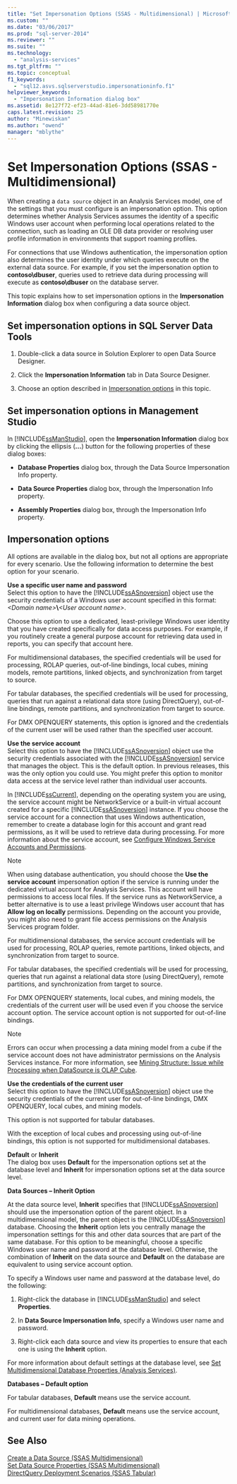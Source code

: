 ```yaml
---
title: "Set Impersonation Options (SSAS - Multidimensional) | Microsoft Docs"
ms.custom: ""
ms.date: "03/06/2017"
ms.prod: "sql-server-2014"
ms.reviewer: ""
ms.suite: ""
ms.technology: 
  - "analysis-services"
ms.tgt_pltfrm: ""
ms.topic: conceptual
f1_keywords: 
  - "sql12.asvs.sqlserverstudio.impersonationinfo.f1"
helpviewer_keywords: 
  - "Impersonation Information dialog box"
ms.assetid: 8e127f72-ef23-44ad-81e6-3dd58981770e
caps.latest.revision: 25
author: "Minewiskan"
ms.author: "owend"
manager: "mblythe"
---
```

# Set Impersonation Options (SSAS - Multidimensional)
  When creating a `data source` object in an Analysis Services model, one of the settings that you must configure is an impersonation option. This option determines whether Analysis Services assumes the identity of a specific Windows user account when performing local operations related to the connection, such as loading an OLE DB data provider or resolving user profile information in environments that support roaming profiles.  
  
 For connections that use Windows authentication, the impersonation option also determines the user identity under which queries execute on the external data source. For example, if you set the impersonation option to **contoso\dbuser**, queries used to retrieve data during processing will execute as **contoso\dbuser** on the database server.  
  
 This topic explains how to set impersonation options in the **Impersonation Information** dialog box when configuring a data source object.  
  
## Set impersonation options in SQL Server Data Tools  
  
1.  Double-click a data source in Solution Explorer to open Data Source Designer.  
  
2.  Click the **Impersonation Information** tab in Data Source Designer.  
  
3.  Choose an option described in [Impersonation options](#bkmk_options) in this topic.  
  
## Set impersonation options in Management Studio  
 In [!INCLUDE[ssManStudio](../../includes/ssmanstudio-md.md)], open the **Impersonation Information** dialog box by clicking the ellipsis (**...**) button for the following properties of these dialog boxes:  
  
-   **Database Properties** dialog box, through the Data Source Impersonation Info property.  
  
-   **Data Source Properties** dialog box, through the Impersonation Info property.  
  
-   **Assembly Properties** dialog box, through the Impersonation Info property.  
  
##  <a name="bkmk_options"></a> Impersonation options  
 All options are available in the dialog box, but not all options are appropriate for every scenario. Use the following information to determine the best option for your scenario.  
  
 **Use a specific user name and password**  
 Select this option to have the [!INCLUDE[ssASnoversion](../../includes/ssasnoversion-md.md)] object use the security credentials of a Windows user account specified in this format: *\<Domain name>***\\***\<User account name>*.  
  
 Choose this option to use a dedicated, least-privilege Windows user identity that you have created specifically for data access purposes. For example, if you routinely create a general purpose account for retrieving data used in reports, you can specify that account here.  
  
 For multidimensional databases, the specified credentials will be used for processing, ROLAP queries, out-of-line bindings, local cubes, mining models, remote partitions, linked objects, and synchronization from target to source.  
  
 For tabular databases, the specified credentials will be used for processing, queries that run against a relational data store (using DirectQuery), out-of-line bindings, remote partitions, and synchronization from target to source.  
  
 For DMX OPENQUERY statements, this option is ignored and the credentials of the current user will be used rather than the specified user account.  
  
 **Use the service account**  
 Select this option to have the [!INCLUDE[ssASnoversion](../../includes/ssasnoversion-md.md)] object use the security credentials associated with the [!INCLUDE[ssASnoversion](../../includes/ssasnoversion-md.md)] service that manages the object. This is the default option. In previous releases, this was the only option you could use. You might prefer this option to monitor data access at the service level rather than individual user accounts.  
  
 In [!INCLUDE[ssCurrent](../../includes/sscurrent-md.md)], depending on the operating system you are using, the service account might be NetworkService or a built-in virtual account created for a specific [!INCLUDE[ssASnoversion](../../includes/ssasnoversion-md.md)] instance. If you choose the service account for a connection that uses Windows authentication, remember to create a database login for this account and grant read permissions, as it will be used to retrieve data during processing. For more information about the service account, see [Configure Windows Service Accounts and Permissions](../../database-engine/configure-windows/configure-windows-service-accounts-and-permissions.md).  
  
> [!NOTE]  
>  When using database authentication, you should choose the **Use the service account** impersonation option if the service is running under the dedicated virtual account for Analysis Services. This account will have permissions to access local files. If the service runs as NetworkService, a better alternative is to use a least privilege Windows user account that has **Allow log on locally** permissions. Depending on the account you provide, you might also need to grant file access permissions on the Analysis Services program folder.  
  
 For multidimensional databases, the service account credentials will be used for processing, ROLAP queries, remote partitions, linked objects, and synchronization from target to source.  
  
 For tabular databases, the specified credentials will be used for processing, queries that run against a relational data store (using DirectQuery), remote partitions, and synchronization from target to source.  
  
 For DMX OPENQUERY statements, local cubes, and mining models, the credentials of the current user will be used even if you choose the service account option. The service account option is not supported for out-of-line bindings.  
  
> [!NOTE]  
>  Errors can occur when processing a data mining model from a cube if the service account does not have administrator permissions on the Analysis Services instance. For more information, see [Mining Structure: Issue while Processing when DataSource is OLAP Cube](http://go.microsoft.com/fwlink/?LinkId=251610).  
  
 **Use the credentials of the current user**  
 Select this option to have the [!INCLUDE[ssASnoversion](../../includes/ssasnoversion-md.md)] object use the security credentials of the current user for out-of-line bindings, DMX OPENQUERY, local cubes, and mining models.  
  
 This option is not supported for tabular databases.  
  
 With the exception of local cubes and processing using out-of-line bindings, this option is not supported for multidimensional databases.  
  
 **Default** or **Inherit**  
 The dialog box uses **Default** for the impersonation options set at the database level and **Inherit** for impersonation options set at the data source level.  
  
 **Data Sources – Inherit Option**  
  
 At the data source level, **Inherit** specifies that [!INCLUDE[ssASnoversion](../../includes/ssasnoversion-md.md)] should use the impersonation option of the parent object. In a multidimensional model, the parent object is the [!INCLUDE[ssASnoversion](../../includes/ssasnoversion-md.md)] database. Choosing the **Inherit** option lets you centrally manage the impersonation settings for this and other data sources that are part of the same database. For this option to be meaningful, choose a specific Windows user name and password at the database level. Otherwise, the combination of **Inherit** on the data source and **Default** on the database are equivalent to using service account option.  
  
 To specify a Windows user name and password at the database level, do the following:  
  
1.  Right-click the database in [!INCLUDE[ssManStudio](../../includes/ssmanstudio-md.md)] and select **Properties**.  
  
2.  In **Data Source Impersonation Info**, specify a Windows user name and password.  
  
3.  Right-click each data source and view its properties to ensure that each one is using the **Inherit** option.  
  
 For more information about default settings at the database level, see [Set Multidimensional Database Properties &#40;Analysis Services&#41;](set-multidimensional-database-properties-analysis-services.md).  
  
 **Databases – Default option**  
  
 For tabular databases, **Default** means use the service account.  
  
 For multidimensional databases, **Default** means use the service account, and current user for data mining operations.  
  
## See Also  
 [Create a Data Source &#40;SSAS Multidimensional&#41;](create-a-data-source-ssas-multidimensional.md)   
 [Set Data Source Properties &#40;SSAS Multidimensional&#41;](set-data-source-properties-ssas-multidimensional.md)   
 [DirectQuery Deployment Scenarios &#40;SSAS Tabular&#41;](../directquery-deployment-scenarios-ssas-tabular.md)  
  
  